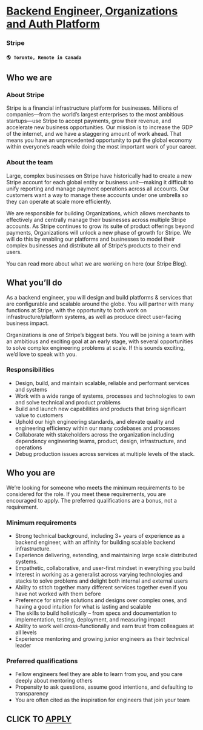 # [Backend Engineer, Organizations and Auth Platform](https://www.remotewlb.com/apply/backend-engineer-organizations-and-auth-platform)  
### Stripe  
#### `🌎 Toronto, Remote in Canada`  

## Who we are

### About Stripe

Stripe is a financial infrastructure platform for businesses. Millions of companies—from the world’s largest enterprises to the most ambitious startups—use Stripe to accept payments, grow their revenue, and accelerate new business opportunities. Our mission is to increase the GDP of the internet, and we have a staggering amount of work ahead. That means you have an unprecedented opportunity to put the global economy within everyone’s reach while doing the most important work of your career.

### About the team

Large, complex businesses on Stripe have historically had to create a new Stripe account for each global entity or business unit—making it difficult to unify reporting and manage payment operations across all accounts. Our customers want a way to manage these accounts under one umbrella so they can operate at scale more efficiently.

We are responsible for building Organizations, which allows merchants to effectively and centrally manage their businesses across multiple Stripe accounts. As Stripe continues to grow its suite of product offerings beyond payments, Organizations will unlock a new phase of growth for Stripe. We will do this by enabling our platforms and businesses to model their complex businesses and distribute all of Stripe’s products to their end users.

You can read more about what we are working on here (our Stripe Blog).

## What you’ll do

As a backend engineer, you will design and build platforms & services that are configurable and scalable around the globe. You will partner with many functions at Stripe, with the opportunity to both work on infrastructure/platform systems, as well as produce direct user-facing business impact.

Organizations is one of Stripe’s biggest bets. You will be joining a team with an ambitious and exciting goal at an early stage, with several opportunities to solve complex engineering problems at scale. If this sounds exciting, we’d love to speak with you.

### Responsibilities

  * Design, build, and maintain scalable, reliable and performant services and systems
  * Work with a wide range of systems, processes and technologies to own and solve technical and product problems
  * Build and launch new capabilities and products that bring significant value to customers
  * Uphold our high engineering standards, and elevate quality and engineering efficiency within our many codebases and processes
  * Collaborate with stakeholders across the organization including dependency engineering teams, product, design, infrastructure, and operations
  * Debug production issues across services at multiple levels of the stack. 

## **Who you are**

We’re looking for someone who meets the minimum requirements to be considered for the role. If you meet these requirements, you are encouraged to apply. The preferred qualifications are a bonus, not a requirement.

### Minimum requirements

  * Strong technical background, including 3+ years of experience as a backend engineer, with an affinity for building scalable backend infrastructure.
  * Experience delivering, extending, and maintaining large scale distributed systems.
  * Empathetic, collaborative, and user-first mindset in everything you build
  * Interest in working as a generalist across varying technologies and stacks to solve problems and delight both internal and external users
  * Ability to stitch together many different services together even if you have not worked with them before
  * Preference for simple solutions and designs over complex ones, and having a good intuition for what is lasting and scalable
  * The skills to build holistically – from specs and documentation to implementation, testing, deployment, and measuring impact
  * Ability to work well cross-functionally and earn trust from colleagues at all levels
  * Experience mentoring and growing junior engineers as their technical leader

### **Preferred qualifications**

  * Fellow engineers feel they are able to learn from you, and you care deeply about mentoring others
  * Propensity to ask questions, assume good intentions, and defaulting to transparency
  * You are often cited as the inspiration for engineers that join your team

  
## CLICK TO [APPLY](https://www.remotewlb.com/apply/backend-engineer-organizations-and-auth-platform)

